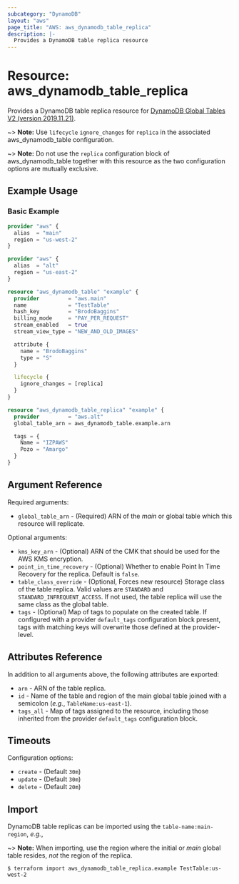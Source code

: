 ```yaml
---
subcategory: "DynamoDB"
layout: "aws"
page_title: "AWS: aws_dynamodb_table_replica"
description: |-
  Provides a DynamoDB table replica resource
---
```


# Resource: aws_dynamodb_table_replica

Provides a DynamoDB table replica resource for [DynamoDB Global Tables V2 (version 2019.11.21)](https://docs.aws.amazon.com/amazondynamodb/latest/developerguide/globaltables.V2.html).

~> **Note:** Use `lifecycle` `ignore_changes` for `replica` in the associated aws_dynamodb_table configuration.

~> **Note:** Do not use the `replica` configuration block of aws_dynamodb_table together with this resource as the two configuration options are mutually exclusive.

## Example Usage

### Basic Example

```terraform
provider "aws" {
  alias  = "main"
  region = "us-west-2"
}

provider "aws" {
  alias  = "alt"
  region = "us-east-2"
}

resource "aws_dynamodb_table" "example" {
  provider         = "aws.main"
  name             = "TestTable"
  hash_key         = "BrodoBaggins"
  billing_mode     = "PAY_PER_REQUEST"
  stream_enabled   = true
  stream_view_type = "NEW_AND_OLD_IMAGES"

  attribute {
    name = "BrodoBaggins"
    type = "S"
  }

  lifecycle {
    ignore_changes = [replica]
  }
}

resource "aws_dynamodb_table_replica" "example" {
  provider         = "aws.alt"
  global_table_arn = aws_dynamodb_table.example.arn

  tags = {
    Name = "IZPAWS"
    Pozo = "Amargo"
  }
}
```

## Argument Reference

Required arguments:

* `global_table_arn` - (Required) ARN of the _main_ or global table which this resource will replicate.

Optional arguments:

* `kms_key_arn` - (Optional) ARN of the CMK that should be used for the AWS KMS encryption.
* `point_in_time_recovery` - (Optional) Whether to enable Point In Time Recovery for the replica. Default is `false`.
* `table_class_override` - (Optional, Forces new resource) Storage class of the table replica. Valid values are `STANDARD` and `STANDARD_INFREQUENT_ACCESS`. If not used, the table replica will use the same class as the global table.
* `tags` - (Optional) Map of tags to populate on the created table. If configured with a provider `default_tags` configuration block present, tags with matching keys will overwrite those defined at the provider-level.

## Attributes Reference

In addition to all arguments above, the following attributes are exported:

* `arn` - ARN of the table replica.
* `id` - Name of the table and region of the main global table joined with a semicolon (_e.g._, `TableName:us-east-1`).
* `tags_all` - Map of tags assigned to the resource, including those inherited from the provider `default_tags` configuration block.

## Timeouts

Configuration options:

* `create` - (Default `30m`)
* `update` - (Default `30m`)
* `delete` - (Default `20m`)

## Import

DynamoDB table replicas can be imported using the `table-name:main-region`, _e.g._,

~> **Note:** When importing, use the region where the initial or _main_ global table resides, _not_ the region of the replica.

```
$ terraform import aws_dynamodb_table_replica.example TestTable:us-west-2
```
